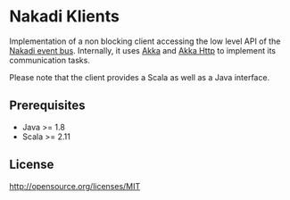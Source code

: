 Nakadi Klients
==============

Implementation of a non blocking client accessing the low level API of the [Nakadi event bus](https://github.com/zalando/nakadi). Internally, it uses [Akka](http://akka.io/) and [Akka Http](http://doc.akka.io/docs/akka-stream-and-http-experimental/2.0.2/scala/http/) to implement its communication tasks.

Please note that the client provides a Scala as well as a Java interface.

## Prerequisites
- Java >= 1.8
- Scala >=  2.11

## License
http://opensource.org/licenses/MIT
